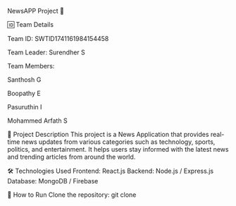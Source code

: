 NewsAPP Project 🚀

🆔 Team Details

Team ID: SWTlD1741161984154458

Team Leader: Surendher S

Team Members:

Santhosh G

Boopathy E

Pasuruthin I

Mohammed Arfath S

📌 Project Description
This project is a News Application that provides real-time news updates from various categories such as technology, sports, politics, and entertainment.
It helps users stay informed with the latest news and trending articles from around the world.

🛠 Technologies Used
Frontend: React.js
Backend: Node.js / Express.js
Database: MongoDB / Firebase

🚀 How to Run
Clone the repository:
git clone 
